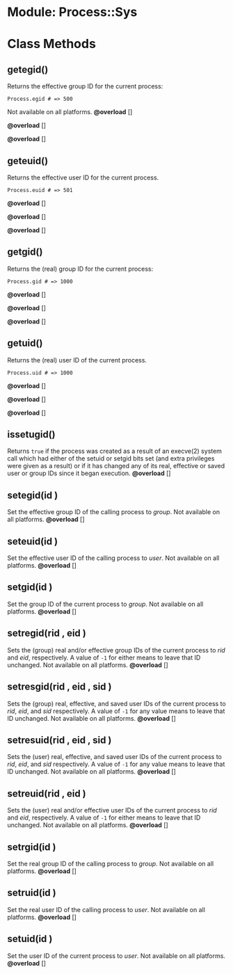 # Module: Process::Sys
    



# Class Methods
## getegid() [](#method-c-getegid)
Returns the effective group ID for the current process:

    Process.egid # => 500

Not available on all platforms.
**@overload** [] 

**@overload** [] 

**@overload** [] 

## geteuid() [](#method-c-geteuid)
Returns the effective user ID for the current process.

    Process.euid # => 501
**@overload** [] 

**@overload** [] 

**@overload** [] 

## getgid() [](#method-c-getgid)
Returns the (real) group ID for the current process:

    Process.gid # => 1000
**@overload** [] 

**@overload** [] 

**@overload** [] 

## getuid() [](#method-c-getuid)
Returns the (real) user ID of the current process.

    Process.uid # => 1000
**@overload** [] 

**@overload** [] 

**@overload** [] 

## issetugid() [](#method-c-issetugid)
Returns `true` if the process was created as a result of an execve(2) system
call which had either of the setuid or setgid bits set (and extra privileges
were given as a result) or if it has changed any of its real, effective or
saved user or group IDs since it began execution.
**@overload** [] 

## setegid(id ) [](#method-c-setegid)
Set the effective group ID of the calling process to *group*.  Not available
on all platforms.
**@overload** [] 

## seteuid(id ) [](#method-c-seteuid)
Set the effective user ID of the calling process to *user*.  Not available on
all platforms.
**@overload** [] 

## setgid(id ) [](#method-c-setgid)
Set the group ID of the current process to *group*. Not available on all
platforms.
**@overload** [] 

## setregid(rid , eid ) [](#method-c-setregid)
Sets the (group) real and/or effective group IDs of the current process to
*rid* and *eid*, respectively. A value of `-1` for either means to leave that
ID unchanged. Not available on all platforms.
**@overload** [] 

## setresgid(rid , eid , sid ) [](#method-c-setresgid)
Sets the (group) real, effective, and saved user IDs of the current process to
*rid*, *eid*, and *sid* respectively. A value of `-1` for any value means to
leave that ID unchanged. Not available on all platforms.
**@overload** [] 

## setresuid(rid , eid , sid ) [](#method-c-setresuid)
Sets the (user) real, effective, and saved user IDs of the current process to
*rid*, *eid*, and *sid* respectively. A value of `-1` for any value means to
leave that ID unchanged. Not available on all platforms.
**@overload** [] 

## setreuid(rid , eid ) [](#method-c-setreuid)
Sets the (user) real and/or effective user IDs of the current process to *rid*
and *eid*, respectively. A value of `-1` for either means to leave that ID
unchanged. Not available on all platforms.
**@overload** [] 

## setrgid(id ) [](#method-c-setrgid)
Set the real group ID of the calling process to *group*. Not available on all
platforms.
**@overload** [] 

## setruid(id ) [](#method-c-setruid)
Set the real user ID of the calling process to *user*. Not available on all
platforms.
**@overload** [] 

## setuid(id ) [](#method-c-setuid)
Set the user ID of the current process to *user*. Not available on all
platforms.
**@overload** [] 


